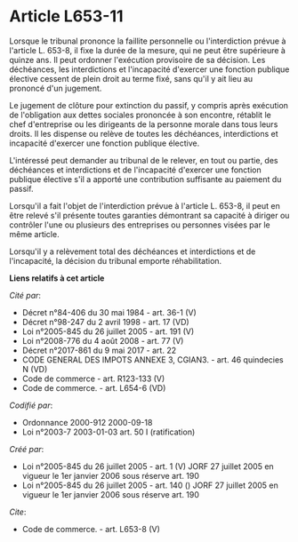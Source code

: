 # Article L653-11

Lorsque le tribunal prononce la faillite personnelle ou l'interdiction prévue à l'article L. 653-8, il fixe la durée de la
mesure, qui ne peut être supérieure à quinze ans. Il peut ordonner l'exécution provisoire de sa décision. Les déchéances, les
interdictions et l'incapacité d'exercer une fonction publique élective cessent de plein droit au terme fixé, sans qu'il y ait
lieu au prononcé d'un jugement.

Le jugement de clôture pour extinction du passif, y compris après exécution de l'obligation aux dettes sociales prononcée à
son encontre, rétablit le chef d'entreprise ou les dirigeants de la personne morale dans tous leurs droits. Il les dispense
ou relève de toutes les déchéances, interdictions et incapacité d'exercer une fonction publique élective.

L'intéressé peut demander au tribunal de le relever, en tout ou partie, des déchéances et interdictions et de l'incapacité
d'exercer une fonction publique élective s'il a apporté une contribution suffisante au paiement du passif.

Lorsqu'il a fait l'objet de l'interdiction prévue à l'article L. 653-8, il peut en être relevé s'il présente toutes garanties
démontrant sa capacité à diriger ou contrôler l'une ou plusieurs des entreprises ou personnes visées par le même article.

Lorsqu'il y a relèvement total des déchéances et interdictions et de l'incapacité, la décision du tribunal emporte
réhabilitation.

**Liens relatifs à cet article**

_Cité par_:

  - Décret n°84-406 du 30 mai 1984 - art. 36-1 (V)
  - Décret n°98-247 du 2 avril 1998 - art. 17 (VD)
  - Loi n°2005-845 du 26 juillet 2005 - art. 191 (V)
  - Loi n°2008-776 du 4 août 2008 - art. 77 (V)
  - Décret n°2017-861 du 9 mai 2017 - art. 22
  - CODE GENERAL DES IMPOTS ANNEXE 3, CGIAN3. - art. 46 quindecies N (VD)
  - Code de commerce - art. R123-133 (V)
  - Code de commerce. - art. L654-6 (VD)

_Codifié par_:

  - Ordonnance 2000-912 2000-09-18
  - Loi n°2003-7 2003-01-03 art. 50 I (ratification)

_Créé par_:

  - Loi n°2005-845 du 26 juillet 2005 - art. 1 (V) JORF 27 juillet 2005 en vigueur le 1er janvier 2006 sous réserve art. 190
  - Loi n°2005-845 du 26 juillet 2005 - art. 140 () JORF 27 juillet 2005 en vigueur le 1er janvier 2006 sous réserve art. 190

_Cite_:

  - Code de commerce. - art. L653-8 (V)
